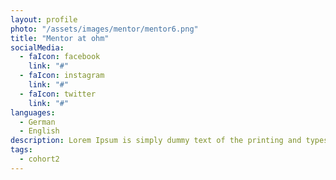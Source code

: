 ```yaml
---
layout: profile
photo: "/assets/images/mentor/mentor6.png"
title: "Mentor at ohm"
socialMedia:
  - faIcon: facebook
    link: "#"
  - faIcon: instagram
    link: "#"
  - faIcon: twitter
    link: "#"
languages:
  - German
  - English
description: Lorem Ipsum is simply dummy text of the printing and typesetting industry.
tags:
  - cohort2
---
```

